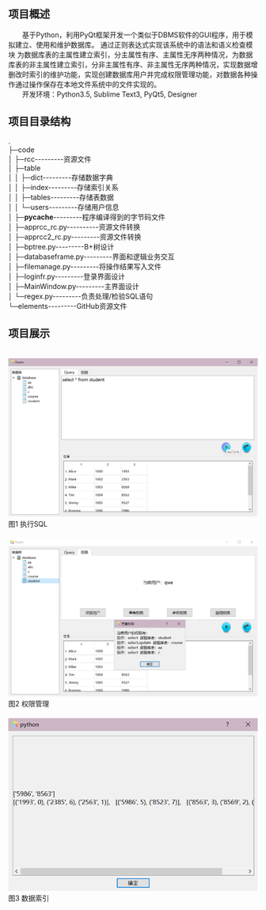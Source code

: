 ## 项目概述
　　基于Python，利用PyQt框架开发一个类似于DBMS软件的GUI程序，用于模拟建立、使用和维护数据库。 通过正则表达式实现该系统中的语法和语义检查模块
 为数据库表的主属性建立索引，分主属性有序、主属性无序两种情况，为数据库表的非主属性建立索引，分非主属性有序、非主属性无序两种情况，实现数据增删改时索引的维护功能，实现创建数据库用户并完成权限管理功能，对数据各种操作通过操作保存在本地文件系统中的文件实现的。<br>
　　开发环境：Python3.5, Sublime Text3, PyQt5, Designer
## 项目目录结构
.<br>
├─code<br>
│  ├─rcc---------资源文件<br>
│  ├─table<br>
│  │  ├─dict---------存储数据字典<br>
│  │  ├─index---------存储索引关系<br>
│  │  ├─tables---------存储表数据<br>
│  │  └─users---------存储用户信息<br>
│  ├─__pycache__---------程序编译得到的字节码文件<br>
│  ├─apprcc_rc.py----------资源文件转换<br>
│  ├─apprcc2_rc.py---------资源文件转换<br>
│  ├─bptree.py---------B+树设计<br>
│  ├─databaseframe.py---------界面和逻辑业务交互<br>
│  ├─filemanage.py---------将操作结果写入文件<br>
│  ├─loginfr.py---------登录界面设计<br>
│  ├─MainWindow.py---------主界面设计<br>
│  └─regex.py---------负责处理/检验SQL语句<br>
└─elements---------GitHub资源文件<br>
## 项目展示
　　　　　　　　　　　![](https://github.com/AlenaRuicheng/DBMS/blob/master/elements/执行SQL.png)
　　　　　　　　　　　　　　　　　　　　　　　　图1  执行SQL<br>
　　　　　　　　　　　![](https://github.com/AlenaRuicheng/DBMS/blob/master/elements/权限管理.png)
　　　　　　　　　　　　　　　　　　　　　　　　图2  权限管理<br>
　　　　　　　　![](https://github.com/AlenaRuicheng/DBMS/blob/master/elements/数据索引.png)
　　　　　　　　　　　　　　　　　　　　　　　　图3  数据索引<br>
 
